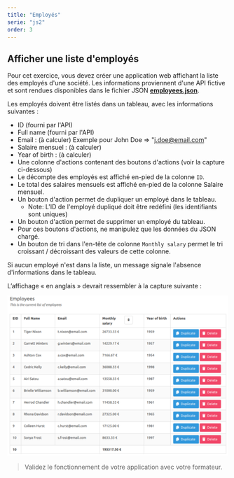 ```yaml
---
title: "Employés"
serie: "js2"
order: 3
---
```


## Afficher une liste d'employés

Pour cet exercice, vous devez créer une application web affichant la liste des employés d'une société. 
Les informations proviennent d'une API fictive et sont rendues disponibles dans le fichier JSON **[employees.json](employees.json)**.

Les employés doivent être listés dans un tableau, avec les informations suivantes :

- ID (fourni par l'API)
- Full name (fourni par l'API)
- Email : (à calculer) Exemple pour John Doe => "j.doe@email.com"
- Salaire mensuel : (à calculer)
- Year of birth : (à calculer)
- Une colonne d'actions contenant des boutons d'actions (voir la capture ci-dessous)
- Le décompte des employés est affiché en-pied de la colonne `ID`.
- Le total des salaires mensuels est affiché en-pied de la colonne Salaire mensuel.
- Un bouton d'action permet de dupliquer un employé dans le tableau.
    - Note: L'ID de l'employé dupliqué doit être redéfini (les identifiants sont uniques)
- Un bouton d'action permet de supprimer un employé du tableau.
- Pour ces boutons d'actions, ne manipulez que les données du JSON chargé.
- Un bouton de tri dans l'en-tête de colonne `Monthly salary` permet le tri croissant / décroissant des valeurs de cette colonne.

Si aucun employé n'est dans la liste, un message signale l'absence d'informations dans le tableau.

L’affichage « en anglais » devrait ressembler à la capture suivante :

![employees](employees.png)

> Validez le fonctionnement de votre application avec votre formateur.